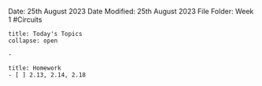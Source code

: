 Date: 25th August 2023
Date Modified: 25th August 2023
File Folder: Week 1
#Circuits

```ad-abstract
title: Today's Topics
collapse: open

- 

```

```ad-note
title: Homework
- [ ] 2.13, 2.14, 2.18
```


